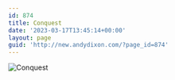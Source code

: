 ```yaml
---
id: 874
title: Conquest
date: '2023-03-17T13:45:14+00:00'
layout: page
guid: 'http://new.andydixon.com/?page_id=874'
---
```


![Conquest](https://i0.wp.com/assets.g8x2.ldn.idrivee2-23.com/posters/Conquest%2001.jpg?w=1200&ssl=1 "Conquest")